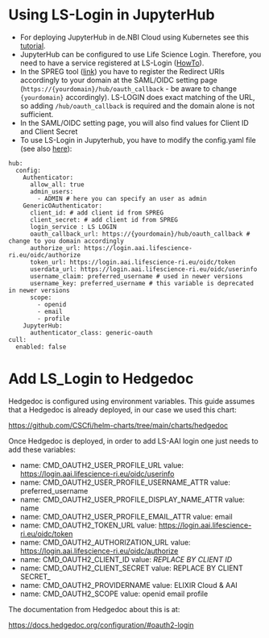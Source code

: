 # Using LS-Login in JupyterHub

* For deploying JupyterHub in de.NBI Cloud using Kubernetes see this [tutorial](https://cloud.denbi.de/wiki/Tutorials/JupyterHub/).
* JupyterHub can be configured to use Life Science Login. Therefore, you need to have a service registered at LS-Login ([HowTo](https://docs.google.com/document/d/17pNXM_psYOP5rWF302ObAJACsfYnEWhjvxAHzcjvfIE/edit?tab=t.0#heading=h.suudoy1bqtvm)).
* In the SPREG tool ([link](https://services.aai.lifescience-ri.eu/spreg)) you have to register the Redirect URIs accordingly to your domain at the SAML/OIDC setting page (`https://{yourdomain}/hub/oauth_callback` - be aware to change `{yourdomain}` accordingly). LS-LOGIN does exact matching of the URL, so adding `/hub/oauth_callback` is required and the domain alone is not sufficient.
* In the SAML/OIDC setting page, you will also find values for Client ID and Client Secret
* To use LS-Login in Jupyterhub, you have to modify the config.yaml file (see also [here](https://z2jh.jupyter.org/en/stable/administrator/authentication.html)):

```
hub:
  config:
    Authenticator:
      allow_all: true
      admin_users:
        - ADMIN # here you can specify an user as admin
    GenericOAuthenticator:
      client_id: # add client id from SPREG
      client_secret: # add client id from SPREG
      login_service : LS LOGIN
      oauth_callback_url: https://{yourdomain}/hub/oauth_callback # change to you domain accordingly
      authorize_url: https://login.aai.lifescience-ri.eu/oidc/authorize
      token_url: https://login.aai.lifescience-ri.eu/oidc/token
      userdata_url: https://login.aai.lifescience-ri.eu/oidc/userinfo
      username_claim: preferred_username # used in newer versions
      username_key: preferred_username # this variable is deprecated in newer versions
      scope: 
        - openid
        - email
        - profile
    JupyterHub:
      authenticator_class: generic-oauth
cull:
  enabled: false

```

# Add LS_Login to Hedgedoc

Hedgedoc is configured using environment variables. This guide assumes that a Hedgedoc is already deployed, in our case we used this chart:

https://github.com/CSCfi/helm-charts/tree/main/charts/hedgedoc

Once Hedgedoc is deployed, in order to add LS-AAI login one just needs to add these variables:

- name: CMD_OAUTH2_USER_PROFILE_URL
  value: https://login.aai.lifescience-ri.eu/oidc/userinfo
- name: CMD_OAUTH2_USER_PROFILE_USERNAME_ATTR
  value: preferred_username
- name: CMD_OAUTH2_USER_PROFILE_DISPLAY_NAME_ATTR
  value: name
- name: CMD_OAUTH2_USER_PROFILE_EMAIL_ATTR
  value: email
- name: CMD_OAUTH2_TOKEN_URL
  value: https://login.aai.lifescience-ri.eu/oidc/token
- name: CMD_OAUTH2_AUTHORIZATION_URL
  value: https://login.aai.lifescience-ri.eu/oidc/authorize
- name: CMD_OAUTH2_CLIENT_ID
  value: _REPLACE BY CLIENT ID_
- name: CMD_OAUTH2_CLIENT_SECRET
  value: REPLACE BY CLIENT SECRET_
- name: CMD_OAUTH2_PROVIDERNAME
  value: ELIXIR Cloud & AAI
- name: CMD_OAUTH2_SCOPE
  value: openid email profile
  
The documentation from Hedgedoc about this is at:

https://docs.hedgedoc.org/configuration/#oauth2-login